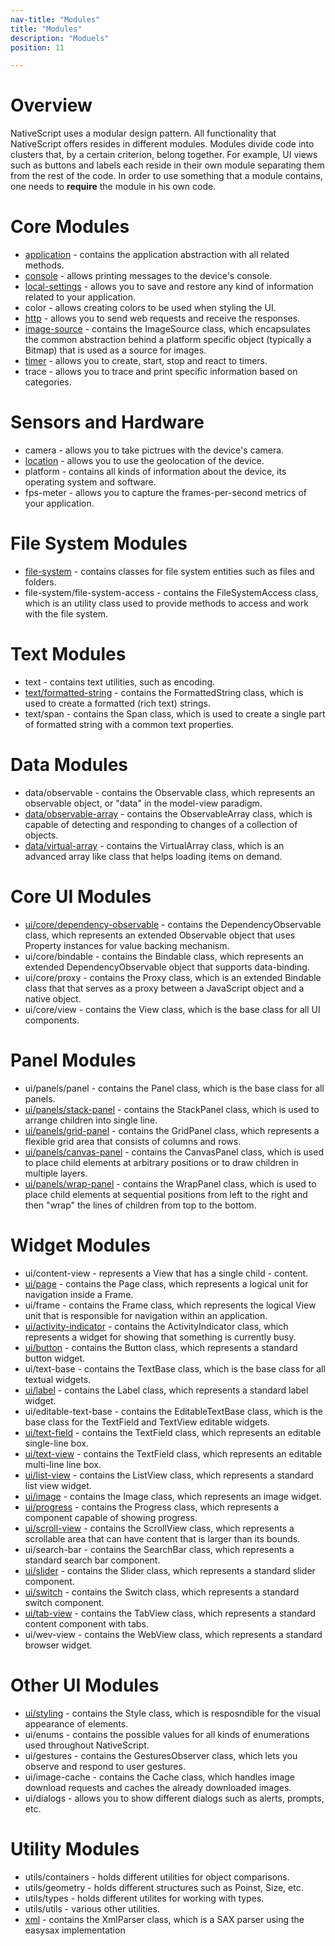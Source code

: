 ```yaml
---
nav-title: "Modules"
title: "Modules"
description: "Moduels"
position: 11

---
```

# Overview
NativeScript uses a modular design pattern. All functionality that NativeScript offers resides in different modules. Modules divide code into clusters that, by a certain criterion, belong together. For example, UI views such as buttons and labels each reside in their own module separating them from the rest of the code. In order to use something that a module contains, one needs to **require** the module in his own code.

# Core Modules
+ [application](./ApiReference/application/HOW-TO.md) - contains the application abstraction with all related methods.
+ [console](./ApiReference/console/HOW-TO.md) - allows printing messages to the device's console.
+ [local-settings](./ApiReference/local-settings/HOW-TO.md) - allows you to save and restore any kind of information related to your application.
+ color - allows creating colors to be used when styling the UI.
+ [http](./ApiReference/http/HOW-TO.md) - allows you to send web requests and receive the responses.
+ [image-source](./ApiReference/image-source/HOW-TO.md) - contains the ImageSource class, which encapsulates the common abstraction behind a platform specific object (typically a Bitmap) that is used as a source for images.
+ [timer](./ApiReference/timer/HOW-TO.md) - allows you to create, start, stop and react to timers.
+ trace - allows you to trace and print specific information based on categories.

# Sensors and Hardware
+ camera - allows you to take pictrues with the device's camera.
+ [location](./ApiReference/location/HOW-TO.md) - allows you to use the geolocation of the device.
+ platform - contains all kinds of information about the device, its operating system and software.
+ fps-meter - allows you to capture the frames-per-second metrics of your application.

# File System Modules
+ [file-system](./ApiReference/file-system/HOW-TO.md) - contains classes for file system entities such as files and folders.
+ file-system/file-system-access - contains the FileSystemAccess class, which is an utility class used to provide methods to access and work with the file system.

# Text Modules
+ text - contains text utilities, such as encoding.
+ [text/formatted-string](./ApiReference/text/formatted-string/HOW-TO.md) - contains the FormattedString class, which is used to create a formatted (rich text) strings.
+ text/span - contains the Span class, which is used to create a single part of formatted string with a common text properties.

# Data Modules
+ data/observable - contains the Observable class, which represents an observable object, or "data" in the model-view paradigm.
+ [data/observable-array](./ApiReference/data/observable-array/HOW-TO.md) - contains the ObservableArray<T> class, which is capable of detecting and responding to changes of a collection of objects.
+ [data/virtual-array](./ApiReference/data/virtual-array/HOW-TO.md) - contains the VirtualArray<T> class, which is an advanced array like class that helps loading items on demand.

# Core UI Modules
+ [ui/core/dependency-observable](./ApiReference/ui/core/dependency-observable/HOW-TO.md) - contains the DependencyObservable class, which represents an extended Observable object that uses Property instances for value backing mechanism.
+ ui/core/bindable - contains the Bindable class, which represents an extended DependencyObservable object that supports data-binding.
+ ui/core/proxy - contains the Proxy class, which is an extended Bindable class that that serves as a proxy between a JavaScript object and a native object.
+ ui/core/view - contains the View class, which is the base class for all UI components. 

# Panel Modules
+ ui/panels/panel - contains the Panel class, which is the base class for all panels.
+ [ui/panels/stack-panel](./ApiReference/ui/stack-panel/HOW-TO.md) - contains the StackPanel class, which is used to arrange children into single line.
+ [ui/panels/grid-panel](./ApiReference/ui/grid-panel/HOW-TO.md) - contains the GridPanel class, which represents a flexible grid area that consists of columns and rows.
+ [ui/panels/canvas-panel](./ApiReference/ui/canvas-panel/HOW-TO.md) - contains the CanvasPanel class, which is used to place child elements at arbitrary positions or to draw children in multiple layers.
+ [ui/panels/wrap-panel](./ApiReference/ui/wrap-panel/HOW-TO.md) - contains the WrapPanel class, which is used to place child elements at sequential positions from left to the right and then "wrap" the lines of children from top to the bottom.

# Widget Modules
+ ui/content-view - represents a View that has a single child - content.
+ [ui/page](./ApiReference/ui/page/HOW-TO.md) - contains the Page class, which represents a logical unit for navigation inside a Frame.
+ ui/frame - contains the Frame class, which represents the logical View unit that is responsible for navigation within an application.
+ [ui/activity-indicator](./ApiReference/ui/activity-indicator/HOW-TO.md) - contains the ActivityIndicator class, which represents a widget for showing that something is currently busy.
+ [ui/button](./ApiReference/ui/button/HOW-TO.md) - contains the Button class, which represents a standard button widget.
+ ui/text-base - contains the TextBase class, which is the base class for all textual widgets.
+ [ui/label](./ApiReference/ui/label/HOW-TO.md) - contains the Label class, which represents a standard label widget.
+ ui/editable-text-base - contains the EditableTextBase class, which is the base class for the TextField and TextView editable widgets.
+ [ui/text-field](./ApiReference/ui/text-field/HOW-TO.md) - contains the TextField class, which represents an editable single-line box.
+ [ui/text-view](./ApiReference/ui/text-view/HOW-TO.md) - contains the TextField class, which represents an editable multi-line line box.
+ [ui/list-view](./ApiReference/ui/list-view/HOW-TO.md) - contains the ListView class, which represents a standard list view widget.
+ [ui/image](./ApiReference/ui/image/HOW-TO.md) - contains the Image class, which represents an image widget.
+ [ui/progress](./ApiReference/ui/progress/HOW-TO.md) - contains the Progress class, which represents a component capable of showing progress.
+ [ui/scroll-view](./ApiReference/ui/scroll-view/HOW-TO.md) - contains the ScrollView class, which represents a scrollable area that can have content that is larger than its bounds.
+ ui/search-bar - contains the SearchBar class, which represents a standard search bar component.
+ [ui/slider](./ApiReference/ui/slider/HOW-TO.md) - contains the Slider class, which represents a standard slider component.
+ [ui/switch](./ApiReference/ui/switch/HOW-TO.md) - contains the Switch class, which represents a standard switch component.
+ [ui/tab-view](./ApiReference/ui/tab-view/HOW-TO.md) - contains the TabView class, which represents a standard content component with tabs.
+ ui/wev-view - contains the WebView class, which represents a standard browser widget.

# Other UI Modules
+ [ui/styling](./ApiReference/ui/styling/HOW-TO.md) - contains the Style class, which is resposndible for the visual appearance of elements.
+ ui/enums - contains the possible values for all kinds of enumerations used throughout NativeScript.
+ ui/gestures - contains the GesturesObserver class, which lets you observe and respond to user gestures.
+ ui/image-cache - contains the Cache class, which handles image download requests and caches the already downloaded images.
+ ui/dialogs - allows you to show different dialogs such as alerts, prompts, etc.

# Utility Modules
+ utils/containers - holds different utilities for object comparisons.
+ utils/geometry - holds different structures such as Poinst, Size, etc.
+ utils/types - holds different utilites for working with types.
+ utils/utils - various other utilities.
+ [xml](./ApiReference/xml/HOW-TO.md) - contains the XmlParser class, which is a SAX parser using the easysax implementation